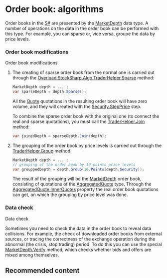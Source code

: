 # Order book: algorithms

Order books in the [S\#](StockSharpAbout.md) are presented by the [MarketDepth](../api/StockSharp.BusinessEntities.MarketDepth.html) data type. A number of operations on the data in the order book can be performed with this type. For example, you can sparse or, vice versa, groupe the data by price levels. 

### Order book modifications

Order book modifications

1. The creating of sparse order book from the normal one is carried out through the [Overload:StockSharp.Algo.TraderHelper.Sparse](../api/Overload:StockSharp.Algo.TraderHelper.Sparse.html) method: 

   ```cs
   MarketDepth depth = ....;
   var sparseDepth = depth.Sparse();
   ```

   All the [Quote](../api/StockSharp.BusinessEntities.Quote.html) quotations in the resulting order book will have zero volume, and they will created with the [Security.StepPrice](../api/StockSharp.BusinessEntities.Security.StepPrice.html) step. 

   To combine the sparse order book with the original one (to connect the real and sparse quotations), you must call the [TraderHelper.Join](../api/StockSharp.Algo.TraderHelper.Join.html) method: 

   ```cs
   var joinedDepth = sparseDepth.Join(depth);
   ```
2. The grouping of the order book by price levels is carried out through the [TraderHelper.Group](../api/StockSharp.Algo.TraderHelper.Group.html) method: 

   ```cs
   MarketDepth depth = ....;
   // grouping of the order book by 10 points price levels
   var grouppedDepth = depth.Group(10.Points(depth.Security));
   ```

   The result of the grouping will be the [MarketDepth](../api/StockSharp.BusinessEntities.MarketDepth.html) order book, consisting of quotations of the [AggregatedQuote](../api/StockSharp.BusinessEntities.AggregatedQuote.html) type. Through the [AggregatedQuote.InnerQuotes](../api/StockSharp.BusinessEntities.AggregatedQuote.InnerQuotes.html) property the real order book quotations can get, on which the grouping by price level was done. 

### Data check

Data check

Sometimes you need to check the data in the order book to reveal data collisions. For example, the check of downloaded order books from external sources, or tracing the correctness of the exchange operation during the abnormal (the crisis, stop trading) period. To do this you can use the special [MarketDepth.Verify](../api/StockSharp.BusinessEntities.MarketDepth.Verify.html) method, which checks whether bids and offers are mixed among themselves. 

## Recommended content
